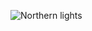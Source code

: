 ![Northern lights](https://auroratracks.com/wp-content/uploads/2022/08/tours-to-norway-northern-lights.jpg)
